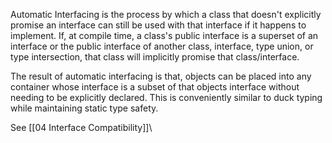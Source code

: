 Automatic Interfacing is the process by which a class that doesn't explicitly promise an interface can still be used with that interface if it happens to implement. If, at compile time, a class's public interface is a superset of an interface or the public interface of another class, interface, type union, or type intersection, that class will implicitly promise that class/interface.

The result of automatic interfacing is that, objects can be placed into any container whose interface is a subset of that objects interface without needing to be explicitly declared. This is conveniently similar to duck typing while maintaining static type safety.

See [[04 Interface Compatibility]]\